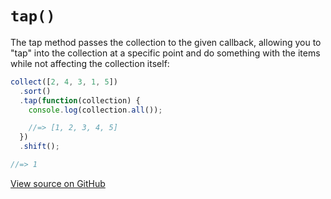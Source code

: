 # `tap()`

The tap method passes the collection to the given callback, allowing you to "tap" into the collection at a specific point and do something with the items while not affecting the collection itself:

```js
collect([2, 4, 3, 1, 5])
  .sort()
  .tap(function(collection) {
    console.log(collection.all());

    //=> [1, 2, 3, 4, 5]
  })
  .shift();

//=> 1
```




[View source on GitHub](https://github.com/ecrmnn/collect.js/blob/master/src/methods/tap.js)